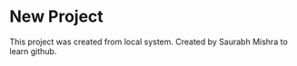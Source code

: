# New Project

This project was created from local system.
Created by Saurabh Mishra to learn github.